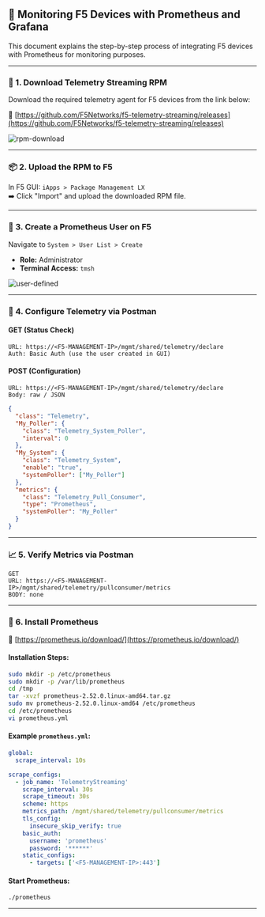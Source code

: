 ## 📡 Monitoring F5 Devices with Prometheus and Grafana

This document explains the step-by-step process of integrating F5 devices with Prometheus for monitoring purposes.

---

### 🔧 1. Download Telemetry Streaming RPM

Download the required telemetry agent for F5 devices from the link below:

🔗 [https://github.com/F5Networks/f5-telemetry-streaming/releases](https://github.com/F5Networks/f5-telemetry-streaming/releases)

![rpm-download](https://github.com/user-attachments/assets/44d41c5f-aa44-46a1-b6dc-c001cedc7798)

---

### 📦 2. Upload the RPM to F5

In F5 GUI: `iApps > Package Management LX`\
➡️ Click "Import" and upload the downloaded RPM file.

---

### 👤 3. Create a Prometheus User on F5

Navigate to `System > User List > Create`

- **Role:** Administrator
- **Terminal Access:** `tmsh`

![user-defined](https://github.com/user-attachments/assets/c7600f9d-9bac-43ef-96aa-278ebedf7c8c)

---

### 🔐 4. Configure Telemetry via Postman

#### GET (Status Check)

```
URL: https://<F5-MANAGEMENT-IP>/mgmt/shared/telemetry/declare  
Auth: Basic Auth (use the user created in GUI)
```

#### POST (Configuration)

```
URL: https://<F5-MANAGEMENT-IP>/mgmt/shared/telemetry/declare  
Body: raw / JSON  
```

```json
{
  "class": "Telemetry",
  "My_Poller": {
    "class": "Telemetry_System_Poller",
    "interval": 0
  },
  "My_System": {
    "class": "Telemetry_System",
    "enable": "true",
    "systemPoller": ["My_Poller"]
  },
  "metrics": {
    "class": "Telemetry_Pull_Consumer",
    "type": "Prometheus",
    "systemPoller": "My_Poller"
  }
}
```

---

### 📈 5. Verify Metrics via Postman

```
GET
URL: https://<F5-MANAGEMENT-IP>/mgmt/shared/telemetry/pullconsumer/metrics  
BODY: none
```

---

### 🚀 6. Install Prometheus

🔗 [https://prometheus.io/download/](https://prometheus.io/download/)

#### Installation Steps:

```bash
sudo mkdir -p /etc/prometheus
sudo mkdir -p /var/lib/prometheus
cd /tmp
tar -xvzf prometheus-2.52.0.linux-amd64.tar.gz
sudo mv prometheus-2.52.0.linux-amd64 /etc/prometheus
cd /etc/prometheus
vi prometheus.yml
```

#### Example `prometheus.yml`:

```yaml
global:
  scrape_interval: 10s

scrape_configs:
  - job_name: 'TelemetryStreaming'
    scrape_interval: 30s
    scrape_timeout: 30s
    scheme: https
    metrics_path: /mgmt/shared/telemetry/pullconsumer/metrics
    tls_config:
      insecure_skip_verify: true
    basic_auth:
      username: 'prometheus'
      password: '******'
    static_configs:
      - targets: ['<F5-MANAGEMENT-IP>:443']
```

#### Start Prometheus:

```bash
./prometheus
```

---

